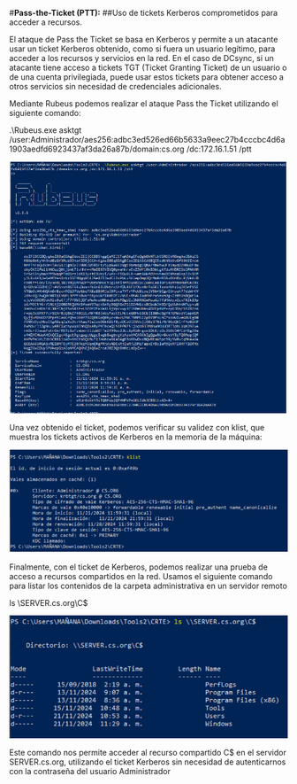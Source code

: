 #**Pass-the-Ticket (PTT):**
##Uso de tickets Kerberos comprometidos para acceder a recursos.

El ataque de Pass the Ticket se basa en Kerberos y permite a un atacante usar un ticket
Kerberos obtenido, como si fuera un usuario legítimo, para acceder a los recursos y
servicios en la red. En el caso de DCsync, si un atacante tiene acceso a tickets TGT
(Ticket Granting Ticket) de un usuario o de una cuenta privilegiada, puede usar estos
tickets para obtener acceso a otros servicios sin necesidad de credenciales adicionales.

Mediante Rubeus podemos realizar el ataque Pass the Ticket utilizando el siguiente comando:

.\Rubeus.exe asktgt /user:Administrador/aes256:adbc3ed526ed66b5633a9eec27b4cccbc4d6a1903aedfd6923437af3da26a87b/domain:cs.org /dc:172.16.1.51 /ptt

![alt text](https://github.com/Karovil/Active-Directory/blob/Andr%C3%A9s-Arbel%C3%A1ez/ptt1.png)

Una vez obtenido el ticket, podemos verificar su validez con klist, que muestra los
tickets activos de Kerberos en la memoria de la máquina:

![alt text](https://github.com/Karovil/Active-Directory/blob/Andr%C3%A9s-Arbel%C3%A1ez/ptt2.png)

Finalmente, con el ticket de Kerberos, podemos realizar una prueba de acceso a
recursos compartidos en la red. Usamos el siguiente comando para listar los contenidos
de la carpeta administrativa en un servidor remoto

ls \\SERVER.cs.org\C$

![alt text](https://github.com/Karovil/Active-Directory/blob/Andr%C3%A9s-Arbel%C3%A1ez/ptt3.png)

Este comando nos permite acceder al recurso compartido C$ en el servidor
SERVER.cs.org, utilizando el ticket Kerberos sin necesidad de autenticarnos con la
contraseña del usuario Administrador
